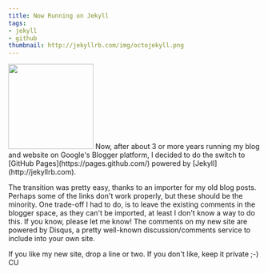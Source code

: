 ```yaml
---
title: Now Running on Jekyll
tags:
- jekyll
- github
thumbnail: http://jekyllrb.com/img/octojekyll.png
---
```


<img src="http://jekyllrb.com/img/octojekyll.png" class="postimg" style="width: 170px"/>
Now, after about 3 or more years running my blog and website on Google's Blogger platform, I decided to do the switch to [GitHub Pages](https://pages.github.com/) powered by [Jekyll](http://jekyllrb.com).

The transition was pretty easy, thanks to an importer for my old blog posts. Perhaps some of the links don't work properly, but these should be the minority. One trade-off I had to do, is to leave the existing comments in the blogger space, as they can't be imported, at least I don't know a way to do this. If you know, please let me know! The comments on my new site are powered by Disqus, a pretty well-known discussion/comments service to include into your own site.

If you like my new site, drop a line or two. If you don't like, keep it private ;-)  
CU
